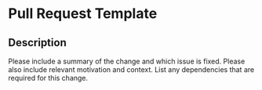 # Pull Request Template

## Description

Please include a summary of the change and which issue is fixed. Please also include relevant motivation and context. List any dependencies that are required for this change.